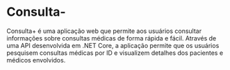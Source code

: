 # Consulta-
Consulta+ é uma aplicação web que permite aos usuários consultar informações sobre consultas médicas de forma rápida e fácil. Através de uma API desenvolvida em .NET Core, a aplicação permite que os usuários pesquisem consultas médicas por ID e visualizem detalhes dos pacientes e médicos envolvidos.
